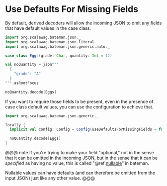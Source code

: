 # Use Defaults For Missing Fields

By default, derived decoders will allow the incoming JSON to omit any fields 
that have default values in the case class.

```scala mdoc:bateman:right
import org.scalawag.bateman.json._
import org.scalawag.bateman.json.literal._
import org.scalawag.bateman.json.generic.auto._

case class Eggs(grade: Char, quantity: Int = 12)

val noQuantity = json"""
  {
    "grade": "A"
  }
""".asRootFocus

noQuantity.decode[Eggs]
```

If you want to require those fields to be present, even in the presence of 
case class default values, you can use the configuration to achieve that.

```scala mdoc:bateman:left
import org.scalawag.bateman.json.generic._

locally {
  implicit val config: Config = Config(useDefaultsForMissingFields = false) 

  noQuantity.decode[Eggs]
}
```

@@@ note
If you're trying to make your field "optional," not in the sense that it 
can be omitted in the incoming JSON, but in the sense that it can be 
_specified_ as having no value, this is called
"@ref:[nullable](../../nullable.md)" in bateman.

Nullable values can have defaults (and can therefore be omitted from the 
input JSON) just like any other value.
@@@